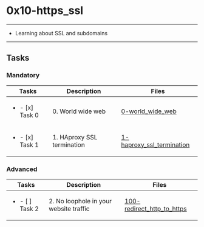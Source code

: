 # 0x10-https_ssl

---

* Learning about SSL and subdomains

---

## Tasks

### Mandatory

| Tasks | Description | Files |
| ----- | ----- | ----- |
| <ul><li> - [x] Task 0 </li></ul> | 0. World wide web | [0-world_wide_web](0-world_wide_web) |
| <ul><li> - [x] Task 1 </li></ul> | 1. HAproxy SSL termination | [1-haproxy_ssl_termination](1-haproxy_ssl_termination) |

### Advanced

| Tasks | Description | Files |
| ----- | ----- | ----- |
| <ul><li> - [ ] Task 2 </li></ul> | 2. No loophole in your website traffic | [100-redirect_http_to_https](100-redirect_http_to_https) |
